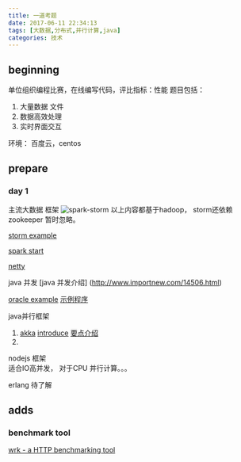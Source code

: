 ```yaml
---
title: 一道考题
date: 2017-06-11 22:34:13
tags: [大数据,分布式,并行计算,java]
categories: 技术
---
```


## beginning
单位组织编程比赛，在线编写代码，评比指标：性能
题目包括： 
1. 大量数据 文件
2. 数据高效处理
3. 实时界面交互

环境： 百度云，centos

<!-- more -->
## prepare
### day 1

主流大数据 框架
![spark-storm](http://om49hkcv7.bkt.clouddn.com/spark-storm-hadhoop.jpg)
以上内容都基于hadoop， storm还依赖zookeeper 暂时忽略。

[storm example](http://www.aloo.me/2016/08/14/%E5%9C%A8Storm%E4%B8%AD%E6%93%8D%E4%BD%9CHBase/)

[spark start](http://www.powerxing.com/spark-quick-start-guide/)

[netty](http://netty.io/)

java 并发
[java 并发介绍] (http://www.importnew.com/14506.html)

[oracle example](http://www.oracle.com/technetwork/cn/articles/java/fork-join-422606-zhs.html)
[示例程序](https://my.oschina.net/shenxueliang/blog/136488)

java并行框架
1. [akka](http://akka.io/docs/)  [introduce](http://blog.csdn.net/jmppok/article/details/17264495)  [要点介绍](http://shiyanjun.cn/archives/1168.html)
2. 


nodejs 框架   
适合IO高并发， 对于CPU 并行计算。。。

erlang
待了解





## adds 

### benchmark tool
[wrk - a HTTP benchmarking tool](https://github.com/wg/wrk)

